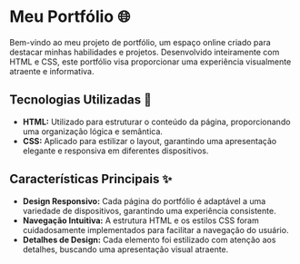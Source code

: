 # Meu Portfólio 🌐

Bem-vindo ao meu projeto de portfólio, um espaço online criado para destacar minhas habilidades e projetos. Desenvolvido inteiramente com HTML e CSS, este portfólio visa proporcionar uma experiência visualmente atraente e informativa.

## Tecnologias Utilizadas 🚀

- **HTML:** Utilizado para estruturar o conteúdo da página, proporcionando uma organização lógica e semântica.
- **CSS:** Aplicado para estilizar o layout, garantindo uma apresentação elegante e responsiva em diferentes dispositivos.

## Características Principais ✨

- **Design Responsivo:** Cada página do portfólio é adaptável a uma variedade de dispositivos, garantindo uma experiência consistente.
- **Navegação Intuitiva:** A estrutura HTML e os estilos CSS foram cuidadosamente implementados para facilitar a navegação do usuário.
- **Detalhes de Design:** Cada elemento foi estilizado com atenção aos detalhes, buscando uma apresentação visual atraente.
